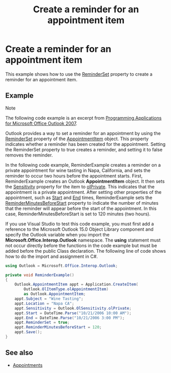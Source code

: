 ﻿---
title: Create a reminder for an appointment item
TOCTitle: Create a reminder for an appointment item
ms:assetid: 85e772f0-65ac-4abc-8286-9099882a2400
ms:mtpsurl: https://msdn.microsoft.com/en-us/library/Ff184623(v=office.15)
ms:contentKeyID: 55119814
ms.date: 07/24/2014
mtps_version: v=office.15
---

# Create a reminder for an appointment item

This example shows how to use the [ReminderSet](https://msdn.microsoft.com/en-us/library/bb624262\(v=office.15\)) property to create a reminder for an appointment item.

## Example

> [!NOTE] 
> The following code example is an excerpt from [Programming Applications for Microsoft Office Outlook 2007](https://www.amazon.com/gp/product/0735622493?ie=UTF8&tag=msmsdn-20&linkCode=as2&camp=1789&creative=9325&creativeASIN=0735622493).


Outlook provides a way to set a reminder for an appointment by using the [ReminderSet](https://msdn.microsoft.com/en-us/library/bb624262\(v=office.15\)) property of the [AppointmentItem](https://msdn.microsoft.com/en-us/library/bb645611\(v=office.15\)) object. This property indicates whether a reminder has been created for the appointment. Setting the ReminderSet property to true creates a reminder, and setting it to false removes the reminder.

In the following code example, ReminderExample creates a reminder on a private appointment for wine tasting in Napa, California, and sets the reminder to occur two hours before the appointment starts. First, ReminderExample creates an Outlook **AppointmentItem** object. It then sets the [Sensitivity](https://msdn.microsoft.com/en-us/library/bb623503\(v=office.15\)) property for the item to [olPrivate](https://msdn.microsoft.com/en-us/library/bb645125\(v=office.15\)). This indicates that the appointment is a private appointment. After setting other properties of the appointment, such as [Start](https://msdn.microsoft.com/en-us/library/bb647263\(v=office.15\)) and [End](https://msdn.microsoft.com/en-us/library/bb623715\(v=office.15\)) times, ReminderExample sets the [ReminderMinutesBeforeStart](https://msdn.microsoft.com/en-us/library/bb644528\(v=office.15\)) property to indicate the number of minutes that the reminder will appear before the start of the appointment. In this case, ReminderMinutesBeforeStart is set to 120 minutes (two hours).

If you use Visual Studio to test this code example, you must first add a reference to the Microsoft Outlook 15.0 Object Library component and specify the Outlook variable when you import the **Microsoft.Office.Interop.Outlook** namespace. The **using** statement must not occur directly before the functions in the code example but must be added before the public Class declaration. The following line of code shows how to do the import and assignment in C\#.

```csharp
using Outlook = Microsoft.Office.Interop.Outlook;
```

```csharp
private void ReminderExample()
{
    Outlook.AppointmentItem appt = Application.CreateItem(
        Outlook.OlItemType.olAppointmentItem)
        as Outlook.AppointmentItem;
    appt.Subject = "Wine Tasting";
    appt.Location = "Napa CA";
    appt.Sensitivity = Outlook.OlSensitivity.olPrivate;
    appt.Start = DateTime.Parse("10/21/2006 10:00 AM");
    appt.End = DateTime.Parse("10/21/2006 3:00 PM");
    appt.ReminderSet = true;
    appt.ReminderMinutesBeforeStart = 120;
    appt.Save();
}
```

## See also

- [Appointments](appointments.md)

